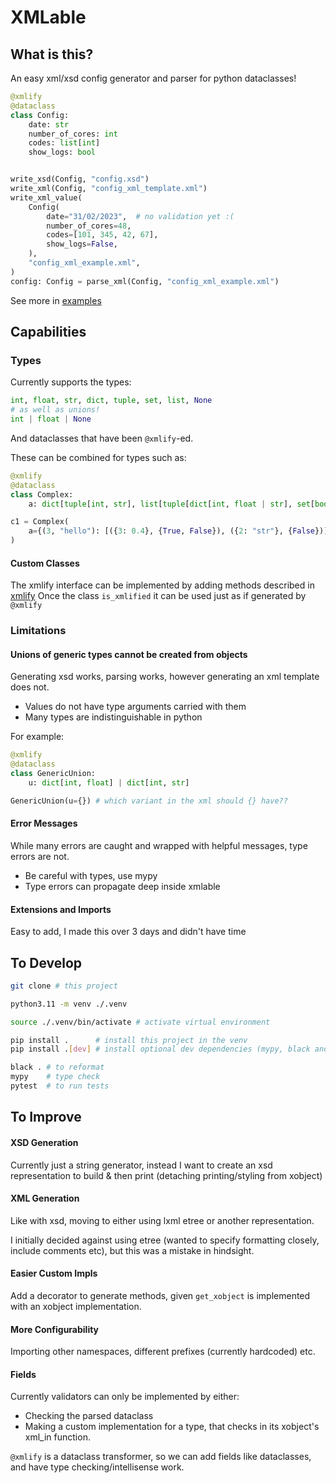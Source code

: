 # XMLable

## What is this?

An easy xml/xsd config generator and parser for python dataclasses!

```python
@xmlify
@dataclass
class Config:
    date: str
    number_of_cores: int
    codes: list[int]
    show_logs: bool


write_xsd(Config, "config.xsd")
write_xml(Config, "config_xml_template.xml")
write_xml_value(
    Config(
        date="31/02/2023",  # no validation yet :(
        number_of_cores=48,
        codes=[101, 345, 42, 67],
        show_logs=False,
    ),
    "config_xml_example.xml",
)
config: Config = parse_xml(Config, "config_xml_example.xml")
```

See more in [examples](examples/)

## Capabilities

### Types

Currently supports the types:

```python
int, float, str, dict, tuple, set, list, None
# as well as unions!
int | float | None
```

And dataclasses that have been `@xmlify`-ed.

These can be combined for types such as:

```python
@xmlify
@dataclass
class Complex:
    a: dict[tuple[int, str], list[tuple[dict[int, float | str], set[bool]]]]

c1 = Complex(
    a={(3, "hello"): [({3: 0.4}, {True, False}), ({2: "str"}, {False})]}
)
```

#### Custom Classes

The xmlify interface can be implemented by adding methods described in [xmlify](src/xmlable/_xmlify.py)
Once the class `is_xmlified` it can be used just as if generated by `@xmlify`

### Limitations

#### Unions of generic types cannot be created from objects

Generating xsd works, parsing works, however generating an xml template does not.

- Values do not have type arguments carried with them
- Many types are indistinguishable in python

For example:

```python
@xmlify
@dataclass
class GenericUnion:
    u: dict[int, float] | dict[int, str]

GenericUnion(u={}) # which variant in the xml should {} have??
```

#### Error Messages

While many errors are caught and wrapped with helpful messages, type errors are not.

- Be careful with types, use mypy
- Type errors can propagate deep inside xmlable

#### Extensions and Imports

Easy to add, I made this over 3 days and didn't have time

## To Develop

```bash
git clone # this project

python3.11 -m venv ./.venv

source ./.venv/bin/activate # activate virtual environment

pip install .      # install this project in the venv
pip install .[dev] # install optional dev dependencies (mypy, black and pytest)

black . # to reformat
mypy    # type check
pytest  # to run tests
```

## To Improve

#### XSD Generation

Currently just a string generator, instead I want to create an xsd representation to build & then print (detaching printing/styling from xobject)

#### XML Generation

Like with xsd, moving to either using lxml etree or another representation.

I initially decided against using etree (wanted to specify formatting closely, include comments etc), but this was a mistake in hindsight.

#### Easier Custom Impls

Add a decorator to generate methods, given `get_xobject` is implemented with an xobject implementation.

#### More Configurability

Importing other namespaces, different prefixes (currently hardcoded) etc.

#### Fields

Currently validators can only be implemented by either:

- Checking the parsed dataclass
- Making a custom implementation for a type, that checks in its xobject's xml_in function.

`@xmlify` is a dataclass transformer, so we can add fields like dataclasses, and have type checking/intellisense work.
